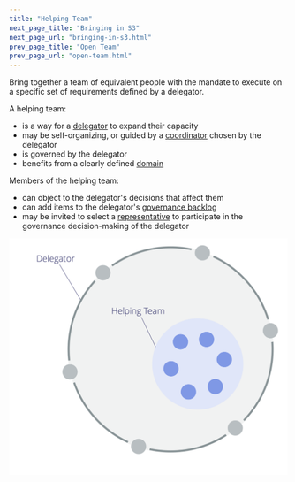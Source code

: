 ```yaml
---
title: "Helping Team"
next_page_title: "Bringing in S3"
next_page_url: "bringing-in-s3.html"
prev_page_title: "Open Team"
prev_page_url: "open-team.html"
---
```



<div class="card summary"><div class="card-body">Bring together a team of equivalent people with the mandate to execute on a specific set of requirements defined by a delegator.
</div></div>

A helping team:

-   is a way for a <a href="glossary.html#entry-delegator" class="glossary-tooltip" data-toggle="tooltip" title="Delegator: An individual or group delegating responsibility for a domain to other(s).">delegator</a> to expand their capacity
-   may be self-organizing, or guided by a [coordinator](coordinator.html) chosen by the delegator
-   is governed by the delegator
-   benefits from a clearly defined <a href="glossary.html#entry-domain" class="glossary-tooltip" data-toggle="tooltip" title="Domain: A distinct area of responsibility and authority within an organization.">domain</a>

Members of the helping team:

-   can object to the delegator's decisions that affect them
-   can add items to the delegator's <a href="glossary.html#entry-governance-backlog" class="glossary-tooltip" data-toggle="tooltip" title="Governance Backlog: A visible, prioritized list of items (drivers and/or requirements) relating to the governance of a domain.">governance backlog</a>
-   may be invited to select a [representative](representative.html) to participate in the governance decision-making of the delegator

![Helping Team](img/structural-patterns/helping-team.png)
